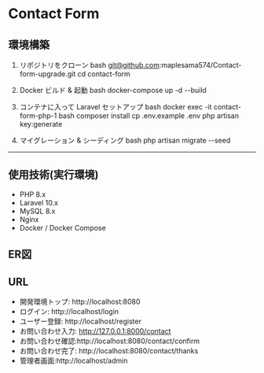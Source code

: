 # Contact Form

## 環境構築
1. リポジトリをクローン
bash
    git@github.com:maplesama574/Contact-form-upgrade.git
    cd contact-form

2. Docker ビルド & 起動
  bash
    docker-compose up -d --build
    

3. コンテナに入って Laravel セットアップ
  bash
    docker exec -it contact-form-php-1 bash
    composer install
    cp .env.example .env
    php artisan key:generate
   

4. マイグレーション & シーディング
 bash
    php artisan migrate --seed
   

---

## 使用技術(実行環境)
- PHP 8.x  
- Laravel 10.x  
- MySQL 8.x  
- Nginx  
- Docker / Docker Compose  

## ER図



## URL
- 開発環境トップ: http://localhost:8080
- ログイン: http://localhost/login
- ユーザー登録: http://localhost/register
- お問い合わせ入力: http://127.0.0.1:8000/contact
- お問い合わせ確認:http://localhost:8080/contact/confirm
- お問い合わせ完了: http://localhost:8080/contact/thanks
- 管理者画面:http://localhost/admin
